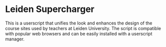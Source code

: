 # Leiden Supercharger
 This is a userscript that unifies the look and enhances the design of the course sites used by teachers at Leiden University. The script is compatible with popular web browsers and can be easily installed with a userscript manager.
